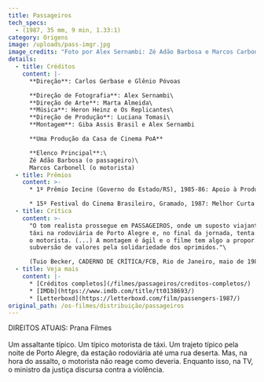 ```yaml
---
title: Passageiros
tech_specs:
  - (1987, 35 mm, 9 min, 1.33:1)
category: Origens
image: /uploads/pass-imgr.jpg
image_credits: "Foto por Alex Sernambi: Zé Adão Barbosa e Marcos Carbonell"
details:
  - title: Créditos
    content: |-
      **Direção**: Carlos Gerbase e Glênio Póvoas

      **Direção de Fotografia**: Alex Sernambi\
      **Direção de Arte**: Marta Almeida\
      **Música**: Heron Heinz e Os Replicantes\
      **Direção de Produção**: Luciana Tomasi\
      **Montagem**: Giba Assis Brasil e Alex Sernambi

      **Uma Produção da Casa de Cinema PoA**

      **Elenco Principal**:\
      Zé Adão Barbosa (o passageiro)\
      Marcos Carbonell (o motorista)
  - title: Prêmios
    content: >-
      * 1º Prêmio Iecine (Governo do Estado/RS), 1985-86: Apoio à Produção.

      * 15º Festival do Cinema Brasileiro, Gramado, 1987: Melhor Curta Gaúcho e Melhor Montagem de Curta Gaúcho.
  - title: Crítica
    content: >-
      "O tom realista prossegue em PASSAGEIROS, onde um suposto viajante toma um
      táxi na rodoviária de Porto Alegre e, no final da jornada, tenta assaltar
      o motorista. (...) A montagem é ágil e o filme tem algo a propor: uma
      subversão de valores pela solidariedade dos oprimidos."\

      (Tuio Becker, CADERNO DE CRÍTICA/FCB, Rio de Janeiro, maio de 1989)
  - title: Veja mais
    content: |-
      * [Créditos completos](/filmes/passageiros/creditos-completos/)
      * [IMDb](https://www.imdb.com/title/tt0138693/)
      * [Letterboxd](https://letterboxd.com/film/passengers-1987/)
original_path: /os-filmes/distribuição/passageiros
---
```

D﻿IREITOS ATUAIS: Prana Filmes\
\
Um assaltante típico. Um típico motorista de táxi. Um trajeto típico pela noite de Porto Alegre, da estação rodoviária até uma rua deserta. Mas, na hora do assalto, o motorista não reage como deveria. Enquanto isso, na TV, o ministro da justiça discursa contra a violência.